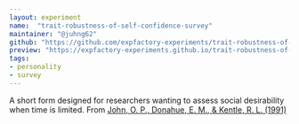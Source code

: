 ```yaml
---
layout: experiment
name:  "trait-robustness-of-self-confidence-survey"
maintainer: "@juhng62"
github: "https://github.com/expfactory-experiments/trait-robustness-of-self-confidence-survey"
preview: "https://expfactory-experiments.github.io/trait-robustness-of-self-confidence-survey"
tags:
- personality
- survey
---
```


A short form designed for researchers wanting to assess social desirability when time is limited. From [John, O. P., Donahue, E. M., & Kentle, R. L. (1991)](https://doi.org/10.1037/t07550-000)
